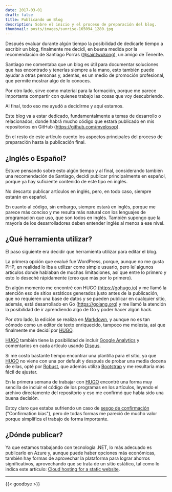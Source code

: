 ```yaml
---
date: 2017-03-01
draft: false
title: Publicando un Blog
description: Sobre el inicio y el proceso de preparación del blog.
thumbnail: posts/images/sunrise-165094_1280.jpg
---
```


Después evaluar durante algún tiempo la posibilidad de dedicarle tiempo a escribir un blog, finalmente me decidí, en buena medida por la recomendación de Santiago Porras ([@saintwukong](https://twitter.com/saintwukong)), un amigo de Tenerife.

Santiago me comentaba que un blog es útil para documentar soluciones que has encontrado y tenerlas siempre a la mano, esto también puede ayudar a otras personas y, además, es un medio de promoción profesional, que permite mostrar algo de lo conoces.

Por otro lado, sirve como material para la formación, porque me parece importante compartir con quienes trabajo las cosas que voy descubriendo.

Al final, todo eso me ayudó a decidirme y aquí estamos.

Este blog va a estar dedicado, fundamentalmente a temas de desarrollo o relacionados, donde habrá mucho código que estará publicado en mis repositorios en GitHub (https://github.com/mvelosop).

En el resto de este artículo cuento los aspectos principales del proceso de preparación hasta la publicación final.

## ¿Inglés o Español?

Estuve pensando sobre esto algún tiempo y al final, considerando también una recomendación de Santiago, decidí publicar principalmente en español, porque ya hay suficiente contenido de este tipo en inglés. 

No descarto publicar artículos en inglés, pero, en todo caso, siempre estarán en español.

En cuanto al código, sin embargo, siempre estará en inglés, porque me parece más conciso y me resulta más natural con los lenguajes de programación que uso, que son todos en inglés. También supongo que la mayoría de los desarrolladores deben entender inglés al menos a ese nivel.

## ¿Qué herramienta utilizar?

El paso siguiente era decidir que herramienta utilizar para editar el blog.

La primera opción que evalué fue WordPress, porque, aunque no me gusta PHP, en realidad lo iba a utilizar como simple usuario, pero leí algunos artículos donde hablaban de muchas limitaciones, así que entre lo primero y esto lo deseché rápidamente (creo que más por lo primero).

En algún momento me encontré con HUGO (https://gohugo.io) y me llamó la atención eso de sitios estáticos generados justo antes de la publicación, que no requieren una base de datos y se pueden publicar en cualquier sitio, además, está desarrollado en Go (https://golang.org) y me llamó la atención la posibilidad de ir aprendiendo algo de Go y poder hacer algún hack.

Por otro lado, la edición se realiza en [Markdown](https://en.wikipedia.org/wiki/Markdown), y aunque no es tan cómodo como un editor de texto enriquecido, tampoco me molesta, así que finalmente me decidí por [HUGO](https://gohugo.io).

[HUGO](https://gohugo.io) también tiene la posibilidad de incluir [Google Analytics](https://analytics.google.com) y comentarios en cada artículo usando [Disqus](https://disqus.com/).

Sí me costó bastante tiempo encontrar una plantilla para el sitio, ya que [HUGO](https://gohugo.io) no viene con una por default y después de probar una media docena de ellas, opté por [Robust](http://themes.gohugo.io/robust), que además utiliza [Bootstrap](http://getbootstrap.com) y me resultaría más fácil de ajustar.

En la primera semana de trabajar con [HUGO](https://gohugo.io) encontré una forma muy sencilla de incluir el código de los programas en los artículos, leyendo el archivo directamente del repositorio y eso me confirmó que había sido una buena decisión.

Estoy claro que estaba sufriendo un caso de [sesgo de confirmación](https://es.wikipedia.org/wiki/Sesgo_de_confirmaci%C3%B3n) ("Confirmation bias"), pero de todas formas me pareció de mucho valor porque simplifica el trabajo de forma importante.

## ¿Dónde publicar?

Ya que estamos trabajando con tecnología .NET, lo más adecuado es publicarlo en Azure y, aunque puede haber opciones más económicas, también hay formas de aprovechar la plataforma para lograr ahorros significativos, aprovechando que se trata de un sitio estático, tal como lo indica este artículo: [Cloud hosting for a static website](https://www.microsoft.com/middleeast/azureboxes/cloud-hosting-for-a-static-website.aspx).

---
{{< goodbye >}}
